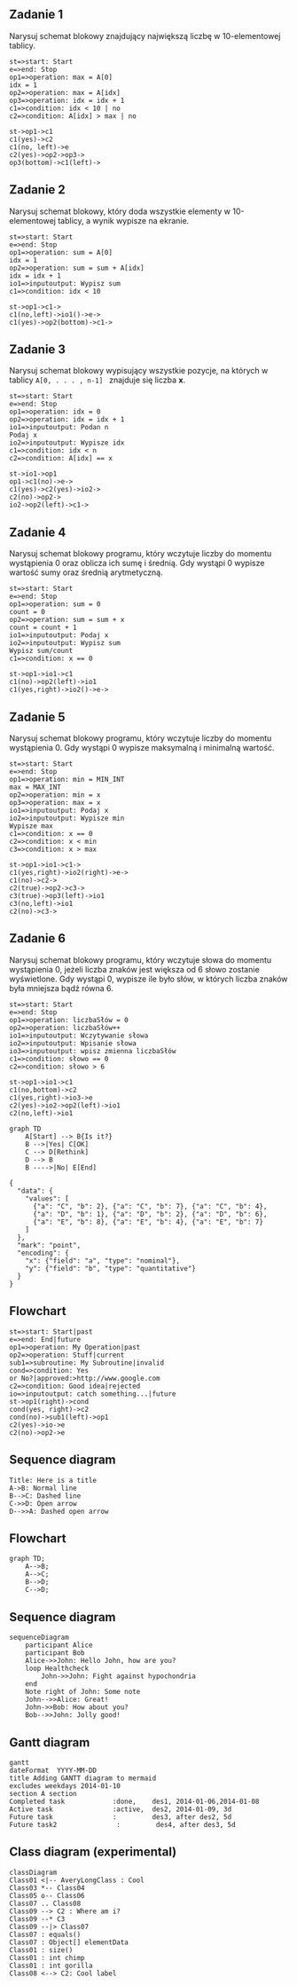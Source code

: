 ## Zadanie 1

Narysuj schemat blokowy znajdujący największą liczbę w 10-elementowej tablicy.

```flowchart
st=>start: Start
e=>end: Stop
op1=>operation: max = A[0]
idx = 1   
op2=>operation: max = A[idx]
op3=>operation: idx = idx + 1
c1=>condition: idx < 10 | no
c2=>condition: A[idx] > max | no

st->op1->c1
c1(yes)->c2
c1(no, left)->e
c2(yes)->op2->op3->
op3(bottom)->c1(left)->
```

## Zadanie 2

Narysuj schemat blokowy, który doda wszystkie elementy w 10-elementowej tablicy, a wynik wypisze na ekranie.

```flowchart
st=>start: Start
e=>end: Stop
op1=>operation: sum = A[0]
idx = 1
op2=>operation: sum = sum + A[idx]
idx = idx + 1
io1=>inputoutput: Wypisz sum
c1=>condition: idx < 10

st->op1->c1->
c1(no,left)->io1()->e->
c1(yes)->op2(bottom)->c1->
```

## Zadanie 3

Narysuj schemat blokowy wypisujący wszystkie pozycje, na których w tablicy ```A[0, . . . , n-1] ``` znajduje się liczba **x**.

```flowchart
st=>start: Start
e=>end: Stop
op1=>operation: idx = 0
op2=>operation: idx = idx + 1
io1=>inputoutput: Podan n
Podaj x
io2=>inputoutput: Wypisze idx
c1=>condition: idx < n
c2=>condition: A[idx] == x

st->io1->op1
op1->c1(no)->e->
c1(yes)->c2(yes)->io2->
c2(no)->op2->
io2->op2(left)->c1->
```

## Zadanie 4

Narysuj schemat blokowy programu, który wczytuje liczby do momentu wystąpienia 0 oraz oblicza ich sumę i średnią.
Gdy wystąpi 0 wypisze wartość sumy oraz średnią arytmetyczną.

```flowchart
st=>start: Start
e=>end: Stop
op1=>operation: sum = 0
count = 0
op2=>operation: sum = sum + x
count = count + 1
io1=>inputoutput: Podaj x
io2=>inputoutput: Wypisz sum
Wypisz sum/count
c1=>condition: x == 0

st->op1->io1->c1
c1(no)->op2(left)->io1
c1(yes,right)->io2()->e->
```

## Zadanie 5

Narysuj schemat blokowy programu, który wczytuje liczby do momentu wystąpienia 0.
Gdy wystąpi 0 wypisze maksymalną i minimalną wartość.

```flowchart
st=>start: Start
e=>end: Stop
op1=>operation: min = MIN_INT
max = MAX_INT
op2=>operation: min = x
op3=>operation: max = x
io1=>inputoutput: Podaj x
io2=>inputoutput: Wypisze min
Wypisze max
c1=>condition: x == 0
c2=>condition: x < min
c3=>condition: x > max

st->op1->io1->c1->
c1(yes,right)->io2(right)->e->
c1(no)->c2->
c2(true)->op2->c3->
c3(true)->op3(left)->io1
c3(no,left)->io1
c2(no)->c3->
```

## Zadanie 6

Narysuj schemat blokowy programu, który wczytuje słowa do momentu wystąpienia 0, jeżeli liczba znaków jest większa od 6
słowo zostanie wyświetlone.
Gdy wystąpi 0, wypisze ile było słów, w których liczba znaków była mniejsza bądź równa 6.

```flowchart
st=>start: Start
e=>end: Stop
op1=>operation: liczbaSłów = 0
op2=>operation: liczbaSłów++
io1=>inputoutput: Wczytywanie słowa
io2=>inputoutput: Wpisanie słowa
io3=>inputoutput: wpisz zmienna liczbaSłów
c1=>condition: słowo == 0
c2=>condition: słowo > 6

st->op1->io1->c1
c1(no,bottom)->c2
c1(yes,right)->io3->e
c2(yes)->io2->op2(left)->io1
c2(no,left)->io1
```



```mermaid
graph TD
    A[Start] --> B{Is it?}
    B -->|Yes| C[OK]
    C --> D[Rethink]
    D --> B
    B ---->|No| E[End]
```

```vega-lite
{
  "data": {
    "values": [
      {"a": "C", "b": 2}, {"a": "C", "b": 7}, {"a": "C", "b": 4},
      {"a": "D", "b": 1}, {"a": "D", "b": 2}, {"a": "D", "b": 6},
      {"a": "E", "b": 8}, {"a": "E", "b": 4}, {"a": "E", "b": 7}
    ]
  },
  "mark": "point",
  "encoding": {
    "x": {"field": "a", "type": "nominal"},
    "y": {"field": "b", "type": "quantitative"}
  }
}
```

## Flowchart

```flowchart
st=>start: Start|past
e=>end: End|future
op1=>operation: My Operation|past
op2=>operation: Stuff|current
sub1=>subroutine: My Subroutine|invalid
cond=>condition: Yes
or No?|approved:>http://www.google.com
c2=>condition: Good idea|rejected
io=>inputoutput: catch something...|future
st->op1(right)->cond
cond(yes, right)->c2
cond(no)->sub1(left)->op1
c2(yes)->io->e
c2(no)->op2->e
```

## Sequence diagram

```sequence
Title: Here is a title
A->B: Normal line
B-->C: Dashed line
C->>D: Open arrow
D-->>A: Dashed open arrow
```

## Flowchart

```mermaid
graph TD;
    A-->B;
    A-->C;
    B-->D;
    C-->D;
```

## Sequence diagram

```mermaid
sequenceDiagram
    participant Alice
    participant Bob
    Alice->>John: Hello John, how are you?
    loop Healthcheck
        John->>John: Fight against hypochondria
    end
    Note right of John: Some note
    John-->>Alice: Great!
    John->>Bob: How about you?
    Bob-->>John: Jolly good!
```

## Gantt diagram

```mermaid
gantt
dateFormat  YYYY-MM-DD
title Adding GANTT diagram to mermaid
excludes weekdays 2014-01-10
section A section
Completed task            :done,    des1, 2014-01-06,2014-01-08
Active task               :active,  des2, 2014-01-09, 3d
Future task               :         des3, after des2, 5d
Future task2               :         des4, after des3, 5d
```

## Class diagram (experimental)

```mermaid
classDiagram
Class01 <|-- AveryLongClass : Cool
Class03 *-- Class04
Class05 o-- Class06
Class07 .. Class08
Class09 --> C2 : Where am i?
Class09 --* C3
Class09 --|> Class07
Class07 : equals()
Class07 : Object[] elementData
Class01 : size()
Class01 : int chimp
Class01 : int gorilla
Class08 <--> C2: Cool label
```
